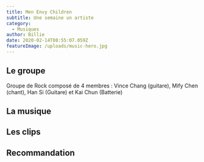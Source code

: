 ```yaml
---
title: Men Envy Children
subtitle: Une semaine un artiste
category:
  - Musiques
author: Billie
date: 2020-02-14T08:55:07.059Z
featureImage: /uploads/music-hero.jpg
---
```

## Le groupe

Groupe de Rock composé de 4 membres : Vince Chang (guitare), Mify Chen (chant), Han Si (Guitare) et Kai Chun (Batterie)

## La musique

## Les clips

## Recommandation
